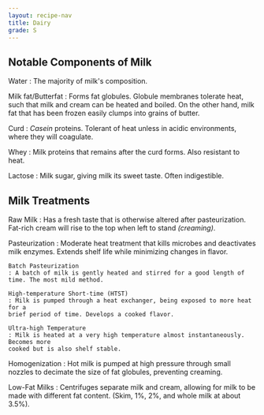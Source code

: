 ```yaml
---
layout: recipe-nav
title: Dairy
grade: S
---
```

## Notable Components of Milk
Water
: The majority of milk's composition.

Milk fat/Butterfat
: Forms fat globules. Globule membranes tolerate heat, such that milk and cream
can be heated and boiled. On the other hand, milk fat that has been frozen 
easily clumps into grains of butter. 

Curd
: *Casein* proteins. Tolerant of heat unless in acidic environments, where 
they will coagulate.

Whey
: Milk proteins that remains after the curd forms. Also resistant to heat.

Lactose
: Milk sugar, giving milk its sweet taste. Often indigestible.

## Milk Treatments

Raw Milk
: Has a fresh taste that is otherwise altered after pasteurization. Fat-rich 
cream will rise to the top when left to stand *(creaming)*.

Pasteurization
: Moderate heat treatment that kills microbes and deactivates milk enzymes. 
Extends shelf life while minimizing changes in flavor.

    Batch Pasteurization
    : A batch of milk is gently heated and stirred for a good length of time. The most mild method.

    High-temperature Short-time (HTST)
    : Milk is pumped through a heat exchanger, being exposed to more heat for a 
    brief period of time. Develops a cooked flavor.

    Ultra-high Temperature
    : Milk is heated at a very high temperature almost instantaneously. Becomes more
    cooked but is also shelf stable. 

Homogenization
: Hot milk is pumped at high pressure through small nozzles to decimate the size
of fat globules, preventing creaming.

Low-Fat Milks
: Centrifuges separate milk and cream, allowing for milk to be made with different fat content.
(Skim, 1%, 2%, and whole milk at about 3.5%).
